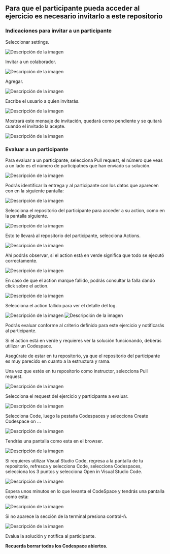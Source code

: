 ## **Para que el participante pueda acceder al ejercicio es necesario invitarlo a este repositorio**

### Indicaciones para invitar a un participante

Seleccionar settings.

![Descripción de la imagen](../Imagenes/imagenes/Img1.png) 

Invitar a un colaborador.

![Descripción de la imagen](../Imagenes/imagenes/Img2.png)

Agregar.

![Descripción de la imagen](../Imagenes/imagenes/Img3.png)

Escribe el usuario a quien invitarás.

![Descripción de la imagen](../Imagenes/imagenes/Img4.png)

Mostrará este mensaje de invitación, quedará como pendiente y se quitará cuando el invitado la acepte.

![Descripción de la imagen](../Imagenes/imagenes/Img5.png)

### Evaluar a un participante

Para evaluar a un participante, selecciona Pull request, el número que veas a un lado es el número de participatnes que han enviado su solución.

![Descripción de la imagen](../Imagenes/imagenes/Img32.png)

Podrás identificar la entrega y al participante con los datos que aparecen con en la siguiente pantalla:

![Descripción de la imagen](../Imagenes/imagenes/Img33.png)

Selecciona el repositorio del participante para acceder a su action, como en la pantalla siguiente.

![Descripción de la imagen](../Imagenes/imagenes/Img34.png)

Esto te llevará al repositorio del participante, selecciona Actions.

![Descripción de la imagen](../imagenes/Img35.png)

Ahí podrás observar, si el action está en verde significa que todo se ejecutó correctamente.

![Descripción de la imagen](../Imagenes/imagenes/Img36.png)

En caso de que el action marque fallido, podrás consultar la falla dando click sobre el action.

![Descripción de la imagen](../Imagenes/imagenes/Img24.png)

Selecciona el action fallido para ver el detalle del log.

![Descripción de la imagen](../Imagenes/imagenes/Img25.png)
![Descripción de la imagen](../Imagenes/imagenes/Img26.png)

Podrás evaluar conforme al criterio definido para este ejercicio y notificarás al participante.

Si el action está en verde y requieres ver la solución funcionando, deberás utilizar un Codespace.

Asegúrate de estar en tu repositorio, ya que el repositorio del participante es muy parecido en cuanto a la estructura y rama.

Una vez que estés en tu repositorio como instructor, selecciona Pull request.

![Descripción de la imagen](../Imagenes/imagenes/Img32.png)

Selecciona el request del ejercicio y participante a evaluar.

![Descripción de la imagen](../Imagenes/imagenes/Img33.png)

Selecciona Code, luego la pestaña Codespaces y selecciona Create Codespace on ...

![Descripción de la imagen](../Imagenes/imagenes/Img37.png)

Tendrás una pantalla como esta en el browser.

![Descripción de la imagen](../Imagenes/imagenes/Img38.png)

Si requieres utilizar Visual Studio Code, regresa a la pantalla de tu repositorio, refresca y selecciona Code, selecciona Codespaces, selecciona los 3 puntos y selecciona Open in Visual Studio Code.

![Descripción de la imagen](../Imagenes/imagenes/Img39.png)

Espera unos minutos en lo que levanta el CodeSpace y tendrás una pantalla como esta:

![Descripción de la imagen](../Imagenes/imagenes/Img20.png)

Si no aparece la sección de la terminal presiona control-ñ.

![Descripción de la imagen](../Imagenes/imagenes/Img21.png)

Evalua la solución y notifica al participante.

**Recuerda borrar todos los Codespace abiertos.**





